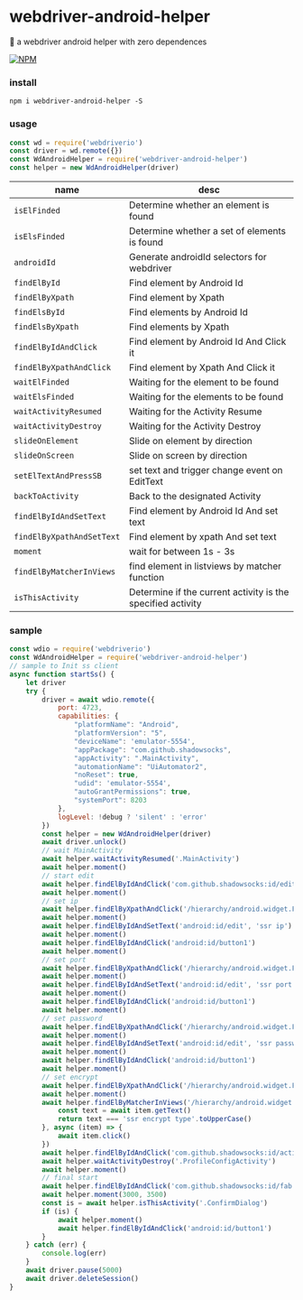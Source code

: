 # webdriver-android-helper
:black_square_button: a webdriver android helper with zero dependences

[![NPM](https://nodei.co/npm/webdriver-android-helper.png?compact=true)](https://npmjs.org/package/webdriver-android-helper)

### install
```
npm i webdriver-android-helper -S
```

### usage
```js
const wd = require('webdriverio')
const driver = wd.remote({})
const WdAndroidHelper = require('webdriver-android-helper')
const helper = new WdAndroidHelper(driver)

```

| name | desc |
| - | - |
|`isElFinded` | Determine whether an element is found | 
|`isElsFinded` | Determine whether a set of elements is found | 
|`androidId` | Generate androidId selectors for webdriver | 
|`findElById` | Find element by Android Id | 
|`findElByXpath` | Find element by Xpath | 
|`findElsById` | Find elements by Android Id | 
|`findElsByXpath` | Find elements by Xpath | 
|`findElByIdAndClick` | Find element by Android Id And Click it | 
|`findElByXpathAndClick` | Find element by Xpath And Click it | 
|`waitElFinded` | Waiting for the element to be found | 
|`waitElsFinded` | Waiting for the elements to be found  | 
|`waitActivityResumed` | Waiting for the Activity Resume  | 
|`waitActivityDestroy` | Waiting for the Activity Destroy | 
|`slideOnElement` | Slide on element by direction | 
|`slideOnScreen` | Slide on screen by direction | 
|`setElTextAndPressSB` | set text and trigger change event on EditText | 
|`backToActivity` | Back to the designated Activity  | 
|`findElByIdAndSetText` | Find element by Android Id And set text | 
|`findElByXpathAndSetText` | Find element by xpath And set text | 
|`moment` | wait for between 1s - 3s | 
|`findElByMatcherInViews` | find element in listviews by matcher function | 
|`isThisActivity` | Determine if the current activity is the specified activity  | 
### sample
```js
const wdio = require('webdriverio')
const WdAndroidHelper = require('webdriver-android-helper')
// sample to Init ss client
async function startSs() {
    let driver
    try {
        driver = await wdio.remote({
            port: 4723,
            capabilities: {
                "platformName": "Android",
                "platformVersion": "5",
                "deviceName": 'emulator-5554',
                "appPackage": "com.github.shadowsocks",
                "appActivity": ".MainActivity",
                "automationName": "UiAutomator2",
                "noReset": true,
                "udid": 'emulator-5554',
                "autoGrantPermissions": true,
                "systemPort": 8203
            },
            logLevel: !debug ? 'silent' : 'error'
        })
        const helper = new WdAndroidHelper(driver)
        await driver.unlock()
        // wait MainActivity
        await helper.waitActivityResumed('.MainActivity')
        await helper.moment()
        // start edit 
        await helper.findElByIdAndClick('com.github.shadowsocks:id/edit')
        await helper.moment()
        // set ip
        await helper.findElByXpathAndClick('/hierarchy/android.widget.FrameLayout/android.widget.LinearLayout/android.widget.FrameLayout/android.widget.FrameLayout/android.widget.FrameLayout/android.widget.LinearLayout/android.widget.LinearLayout/android.widget.FrameLayout/android.view.View/android.widget.LinearLayout[3]/android.widget.RelativeLayout')
        await helper.moment()
        await helper.findElByIdAndSetText('android:id/edit', 'ssr ip')
        await helper.moment()
        await helper.findElByIdAndClick('android:id/button1')
        await helper.moment()
        // set port
        await helper.findElByXpathAndClick('/hierarchy/android.widget.FrameLayout/android.widget.LinearLayout/android.widget.FrameLayout/android.widget.FrameLayout/android.widget.FrameLayout/android.widget.LinearLayout/android.widget.LinearLayout/android.widget.FrameLayout/android.view.View/android.widget.LinearLayout[4]/android.widget.RelativeLayout')
        await helper.moment()
        await helper.findElByIdAndSetText('android:id/edit', 'ssr port')
        await helper.moment()
        await helper.findElByIdAndClick('android:id/button1')
        await helper.moment()
        // set password
        await helper.findElByXpathAndClick('/hierarchy/android.widget.FrameLayout/android.widget.LinearLayout/android.widget.FrameLayout/android.widget.FrameLayout/android.widget.FrameLayout/android.widget.LinearLayout/android.widget.LinearLayout/android.widget.FrameLayout/android.view.View/android.widget.LinearLayout[5]/android.widget.RelativeLayout/android.widget.TextView[2]')
        await helper.moment()
        await helper.findElByIdAndSetText('android:id/edit', 'ssr password')
        await helper.moment()
        await helper.findElByIdAndClick('android:id/button1')
        await helper.moment()
        // set encrypt
        await helper.findElByXpathAndClick('/hierarchy/android.widget.FrameLayout/android.widget.LinearLayout/android.widget.FrameLayout/android.widget.FrameLayout/android.widget.FrameLayout/android.widget.LinearLayout/android.widget.LinearLayout/android.widget.FrameLayout/android.view.View/android.widget.FrameLayout[1]/android.widget.LinearLayout/android.widget.RelativeLayout')
        await helper.moment()
        await helper.findElByMatcherInViews('/hierarchy/android.widget.FrameLayout/android.view.View', 'android:id/text1', async (item) => {
            const text = await item.getText()
            return text === 'ssr encrypt type'.toUpperCase()
        }, async (item) => {
            await item.click()
        })
        await helper.findElByIdAndClick('com.github.shadowsocks:id/action_apply')
        await helper.waitActivityDestroy('.ProfileConfigActivity')
        await helper.moment()
        // final start
        await helper.findElByIdAndClick('com.github.shadowsocks:id/fab')
        await helper.moment(3000, 3500)
        const is = await helper.isThisActivity('.ConfirmDialog')
        if (is) {
            await helper.moment()
            await helper.findElByIdAndClick('android:id/button1')
        }
    } catch (err) {
        console.log(err)
    }
    await driver.pause(5000)
    await driver.deleteSession()
}
```

